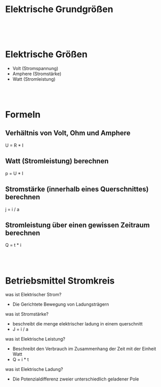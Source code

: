# Elektrische Grundgrößen
<br>
<br>
<br>

# Elektrische Größen

- Volt (Stromspannung)
- Amphere (Stromstärke)
- Watt (Stromleistung)

<br>
<br>

# Formeln

## Verhältnis von Volt, Ohm und Amphere
U = R * I

## Watt (Stromleistung) berechnen
p = U * I

## Stromstärke (innerhalb eines Querschnittes) berechnen
j = i / a 

## Stromleistung über einen gewissen Zeitraum berechnen
Q = t * i

<br>
<br>

# Betriebsmittel Stromkreis

was ist Elektrischer Strom?
- Die Gerichtete Bewegung von Ladungsträgern

was ist Stromstärke?
- beschreibt die menge elektrischer ladung in einem querschnitt
- J = i / a

was ist Elektrische Leistung?
- Beschreibt den Verbrauch im Zusammenhang der Zeit mit der Einheit Watt
- Q = i * t

was ist Elektrische Ladung?
- Die Potenzialdifferenz zweier unterschiedlich geladener Pole 



